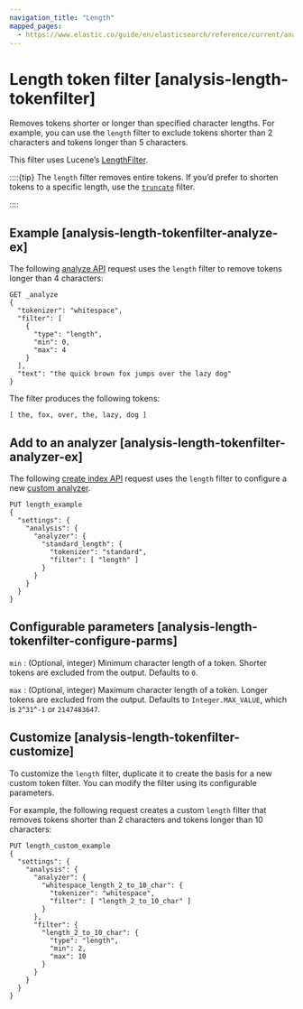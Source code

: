 ```yaml
---
navigation_title: "Length"
mapped_pages:
  - https://www.elastic.co/guide/en/elasticsearch/reference/current/analysis-length-tokenfilter.html
---
```


# Length token filter [analysis-length-tokenfilter]


Removes tokens shorter or longer than specified character lengths. For example, you can use the `length` filter to exclude tokens shorter than 2 characters and tokens longer than 5 characters.

This filter uses Lucene’s [LengthFilter](https://lucene.apache.org/core/10_0_0/analysis/common/org/apache/lucene/analysis/miscellaneous/LengthFilter.md).

::::{tip}
The `length` filter removes entire tokens. If you’d prefer to shorten tokens to a specific length, use the [`truncate`](/reference/text-analysis/analysis-truncate-tokenfilter.md) filter.

::::


## Example [analysis-length-tokenfilter-analyze-ex]

The following [analyze API](https://www.elastic.co/docs/api/doc/elasticsearch/operation/operation-indices-analyze) request uses the `length` filter to remove tokens longer than 4 characters:

```console
GET _analyze
{
  "tokenizer": "whitespace",
  "filter": [
    {
      "type": "length",
      "min": 0,
      "max": 4
    }
  ],
  "text": "the quick brown fox jumps over the lazy dog"
}
```

The filter produces the following tokens:

```text
[ the, fox, over, the, lazy, dog ]
```


## Add to an analyzer [analysis-length-tokenfilter-analyzer-ex]

The following [create index API](https://www.elastic.co/docs/api/doc/elasticsearch/operation/operation-indices-create) request uses the `length` filter to configure a new [custom analyzer](docs-content://manage-data/data-store/text-analysis/create-custom-analyzer.md).

```console
PUT length_example
{
  "settings": {
    "analysis": {
      "analyzer": {
        "standard_length": {
          "tokenizer": "standard",
          "filter": [ "length" ]
        }
      }
    }
  }
}
```


## Configurable parameters [analysis-length-tokenfilter-configure-parms]

`min`
:   (Optional, integer) Minimum character length of a token. Shorter tokens are excluded from the output. Defaults to `0`.

`max`
:   (Optional, integer) Maximum character length of a token. Longer tokens are excluded from the output. Defaults to `Integer.MAX_VALUE`, which is `2`^`31`^`-1` or `2147483647`.


## Customize [analysis-length-tokenfilter-customize]

To customize the `length` filter, duplicate it to create the basis for a new custom token filter. You can modify the filter using its configurable parameters.

For example, the following request creates a custom `length` filter that removes tokens shorter than 2 characters and tokens longer than 10 characters:

```console
PUT length_custom_example
{
  "settings": {
    "analysis": {
      "analyzer": {
        "whitespace_length_2_to_10_char": {
          "tokenizer": "whitespace",
          "filter": [ "length_2_to_10_char" ]
        }
      },
      "filter": {
        "length_2_to_10_char": {
          "type": "length",
          "min": 2,
          "max": 10
        }
      }
    }
  }
}
```


